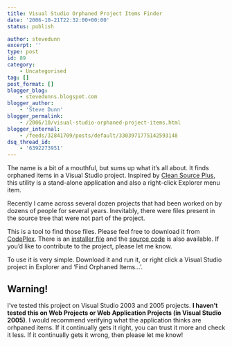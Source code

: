 ```yaml
---
title: Visual Studio Orphaned Project Items Finder
date: '2006-10-21T22:32:00+00:00'
status: publish

author: stevedunn
excerpt: ''
type: post
id: 89
category:
    - Uncategorised
tag: []
post_format: []
blogger_blog:
    - stevedunns.blogspot.com
blogger_author:
    - 'Steve Dunn'
blogger_permalink:
    - /2006/10/visual-studio-orphaned-project-items.html
blogger_internal:
    - /feeds/32841709/posts/default/3303971775142593148
dsq_thread_id:
    - '6392273951'
---
```

The name is a bit of a mouthful, but sums up what it’s all about. It finds orphaned items in a Visual Studio project. Inspired by [Clean Source Plus](http://www.codinghorror.com/blog/archives/000368.html), this utility is a stand-alone application and also a right-click Explorer menu item.

Recently I came across several dozen projects that had been worked on by dozens of people for several years. Inevitably, there were files present in the source tree that were not part of the project.

This is a tool to find those files. Please feel free to download it from [CodePlex](http://www.codeplex.com/Wiki/View.aspx?ProjectName=VSOrphan). There is an [installer file](http://www.codeplex.com/Project/FileDownload.aspx?ProjectName=VSOrphan&DownloadId=3350) and the [source code](http://www.codeplex.com/Project/FileDownload.aspx?ProjectName=VSOrphan&DownloadId=3351) is also available. If you’d like to contribute to the project, please let me know.

To use it is very simple. Download it and run it, or right click a Visual Studio project in Explorer and ‘Find Orphaned Items…’.

Warning!
--------

I’ve tested this project on Visual Studio 2003 and 2005 projects. **I haven’t tested this on Web Projects or Web Application Projects (in Visual Studio 2005)**. I would recommend verifying what the application thinks are orhpaned items. If it continually gets it right, you can trust it more and check it less. If it continually gets it wrong, then please let me know!